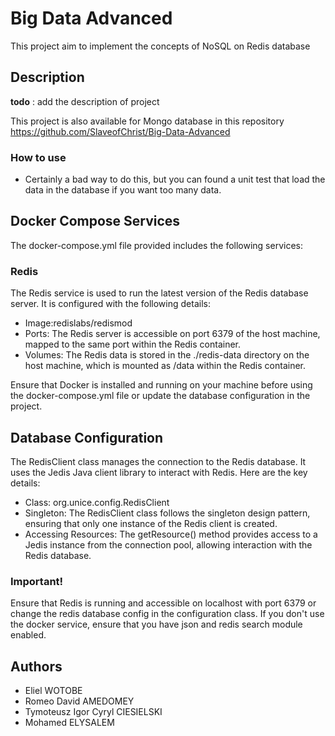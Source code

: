 # Big Data Advanced

This project aim to implement the concepts of NoSQL on Redis database

## Description
**todo** : add the description of project

This project is also available for Mongo database in this repository
https://github.com/SlaveofChrist/Big-Data-Advanced

### How to use

- Certainly a bad way to do this, but you can found a unit test that load the data 
in the database if you want too many data.

## Docker Compose Services

The docker-compose.yml file provided includes the following services:

### Redis
The Redis service is used to run the latest version of the Redis database server. It is configured with the following details:

- Image:redislabs/redismod
- Ports: The Redis server is accessible on port 6379 of the host machine, mapped to the same port within the Redis container.
- Volumes: The Redis data is stored in the ./redis-data directory on the host machine, which is mounted as /data within the Redis container.

Ensure that Docker is installed and running on your machine before using the docker-compose.yml file or update the database
configuration in the project.

## Database Configuration

The RedisClient class manages the connection to the Redis database. It uses the Jedis Java client library to interact with Redis. Here are the key details:

- Class: org.unice.config.RedisClient
- Singleton: The RedisClient class follows the singleton design pattern, ensuring that only one instance of the Redis client is created.
- Accessing Resources: The getResource() method provides access to a Jedis instance from the connection pool, allowing interaction with the Redis database.

### Important!

Ensure that Redis is running and accessible on localhost with port 6379 or change the redis database config in the configuration class.
If you don't use the docker service, ensure that you have json and redis search module enabled.

## Authors

* Eliel WOTOBE
* Romeo David AMEDOMEY
* Tymoteusz Igor Cyryl CIESIELSKI
* Mohamed ELYSALEM
